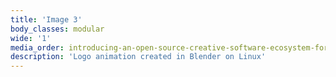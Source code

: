 ```yaml
---
title: 'Image 3'
body_classes: modular
wide: '1'
media_order: introducing-an-open-source-creative-software-ecosystem-for-professional-graphic-design-on-linux-part-2-5-sm.gif
description: 'Logo animation created in Blender on Linux'
---
```


